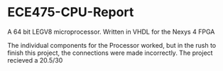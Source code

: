 # ECE475-CPU-Report
A 64 bit LEGV8 microprocessor. Written in VHDL for the Nexys 4 FPGA

The individual components for the Processor worked, but in the rush to finish this project, the connections were made incorrectly. The project recieved a 20.5/30
